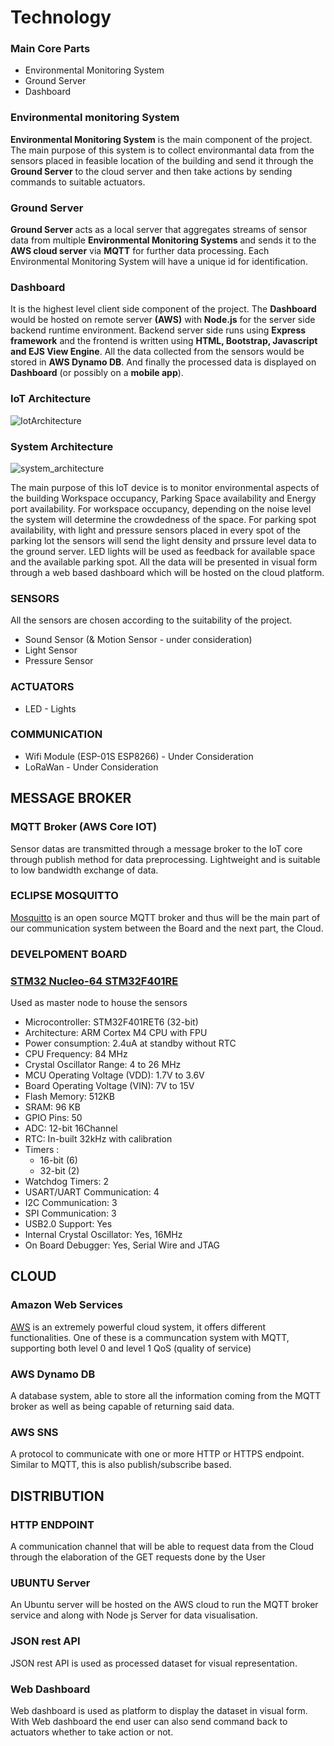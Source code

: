 # Technology

### Main Core Parts
* Environmental Monitoring System
* Ground Server
* Dashboard

### Environmental monitoring System

**Environmental Monitoring System** is the main component of the project. The main purpose of this system is to collect environmantal data from the sensors placed in feasible location of the building and send it through the **Ground Server** to the cloud server and then take actions by sending commands to suitable actuators.

### Ground Server

**Ground Server** acts as a local server that aggregates streams of sensor data from
multiple **Environmental Monitoring Systems** and sends it to the **AWS cloud server** via **MQTT** for
further data processing. Each Environmental Monitoring System will have a unique id for
identification.

### Dashboard

It is the highest level client side component of the project. The **Dashboard** would be
hosted on remote server **(AWS)** with **Node.js** for the server side backend runtime
environment. Backend server side runs using **Express framework** and the frontend is
written using **HTML, Bootstrap, Javascript and EJS View Engine**. All the data
collected from the sensors would be stored in **AWS Dynamo DB**. And finally the
processed data is displayed on **Dashboard** (or possibly on a **mobile app**).

### IoT Architecture

![IotArchitecture](https://user-images.githubusercontent.com/30042823/159380556-12a033e7-b0a5-4973-b486-69c106e3e95b.png)

### System Architecture

![system_architecture](https://user-images.githubusercontent.com/30042823/159380633-c53035a8-05a2-46e0-ab19-4239ae35ea9c.png)

The main purpose of this IoT device is to monitor environmental aspects of the building Workspace occupancy, Parking Space availability and Energy port availability. For workspace occupancy, depending on the noise level the system will determine the crowdedness of the space. For parking spot availability, with light and pressure sensors placed in every spot of the parking lot the sensors will send the light density and prssure level data to the ground server. LED lights will be used as feedback for available space and the available parking spot. 
All the data will be presented in visual form through a web based dashboard which will be hosted on the cloud platform.

### SENSORS
All the sensors are chosen according to the suitability of the project.

* Sound Sensor (& Motion Sensor - under consideration)
* Light Sensor
* Pressure Sensor

### ACTUATORS

* LED - Lights


### COMMUNICATION

* Wifi Module (ESP-01S ESP8266) - Under Consideration 
* LoRaWan - Under Consideration 



## MESSAGE BROKER

### MQTT Broker (AWS Core IOT)

Sensor datas are transmitted through a message broker to the IoT core through publish
method for data preprocessing. Lightweight and is suitable to low bandwidth exchange of data.

### ECLIPSE MOSQUITTO
[Mosquitto](https://mosquitto.org/) is an open source MQTT broker and thus will be the main part of our communication system between the Board and the next part, the Cloud.

### DEVELPOMENT BOARD

### [STM32 Nucleo-64 STM32F401RE](https://www.st.com/en/evaluation-tools/nucleo-f401re.html)
Used as master node to house the sensors

* Microcontroller: STM32F401RET6 (32-bit)
* Architecture: ARM Cortex M4 CPU with FPU
* Power consumption: 2.4uA at standby without RTC
* CPU Frequency: 84 MHz
* Crystal Oscillator Range: 4 to 26 MHz
* MCU Operating Voltage (VDD): 1.7V to 3.6V
* Board Operating Voltage (VIN): 7V to 15V
* Flash Memory: 512KB
* SRAM: 96 KB
* GPIO Pins: 50
* ADC: 12-bit 16Channel
* RTC: In-built 32kHz with calibration
* Timers :
    * 16-bit (6)
    * 32-bit (2)
* Watchdog Timers: 2
* USART/UART Communication: 4
* I2C Communication: 3
* SPI Communication: 3
* USB2.0 Support: Yes
* Internal Crystal Oscillator: Yes, 16MHz
* On Board Debugger: Yes, Serial Wire and JTAG

## CLOUD

### Amazon Web Services
[AWS](https://aws.amazon.com/it/) is an extremely powerful cloud system, it offers different functionalities. One of these is a communcation system with MQTT, supporting both level 0 and level 1 QoS (quality of service)

### AWS Dynamo DB
A database system, able to store all the information coming from the MQTT broker as well as being capable of returning said data.

### AWS SNS
A protocol to communicate with one or more HTTP or HTTPS endpoint. Similar to MQTT, this is also publish/subscribe based.


## DISTRIBUTION

### HTTP ENDPOINT
A communication channel that will be able to request data from the Cloud through the elaboration of the GET requests done by the User

### UBUNTU Server

An Ubuntu server will be hosted on the AWS cloud to run the MQTT broker service and
along with Node js Server for data visualisation.

### JSON rest API

JSON rest API is used as processed dataset for visual representation.

### Web Dashboard

Web dashboard is used as platform to display the dataset in visual form. With Web
dashboard the end user can also send command back to actuators whether to take
action or not.